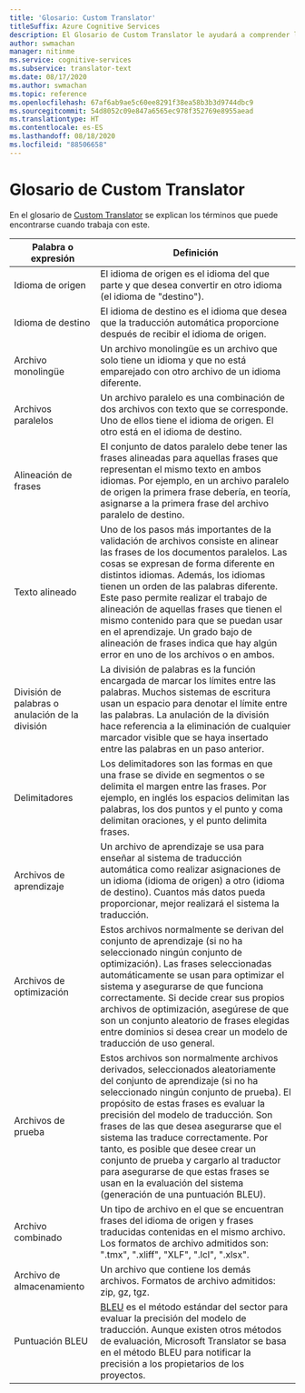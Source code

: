 ```yaml
---
title: 'Glosario: Custom Translator'
titleSuffix: Azure Cognitive Services
description: El Glosario de Custom Translator le ayudará a comprender los términos que se usan en los artículos mientras aprende a usar el servicio.
author: swmachan
manager: nitinme
ms.service: cognitive-services
ms.subservice: translator-text
ms.date: 08/17/2020
ms.author: swmachan
ms.topic: reference
ms.openlocfilehash: 67af6ab9ae5c60ee8291f38ea58b3b3d9744dbc9
ms.sourcegitcommit: 54d8052c09e847a6565ec978f352769e8955aead
ms.translationtype: HT
ms.contentlocale: es-ES
ms.lasthandoff: 08/18/2020
ms.locfileid: "88506658"
---
```

# <a name="custom-translator-glossary"></a>Glosario de Custom Translator

En el glosario de [Custom Translator](https://portal.customtranslator.azure.ai) se explican los términos que puede encontrarse cuando trabaja con este.

| **Palabra o expresión**       | **Definición**                                                                                                                                                                                                                                                                                                                                                                                                                                                            |
|--------------------------|---------------------------------------------------------------------------------------------------------------------------------------------------------------------------------------------------------------------------------------------------------------------------------------------------------------------------------------------------------------------------------------------------------------------------------------------------------------------------|
| Idioma de origen          | El idioma de origen es el idioma del que parte y que desea convertir en otro idioma (el idioma de "destino").                                                                                                                                                                                                                                                                                                                                                         |
| Idioma de destino          | El idioma de destino es el idioma que desea que la traducción automática proporcione después de recibir el idioma de origen.                                                                                                                                                                                                                                                                                                                                               |
| Archivo monolingüe         | Un archivo monolingüe es un archivo que solo tiene un idioma y que no está emparejado con otro archivo de un idioma diferente.                                                                                                                                                                                                                                                                                                                                                                 |
| Archivos paralelos           | Un archivo paralelo es una combinación de dos archivos con texto que se corresponde. Uno de ellos tiene el idioma de origen. El otro está en el idioma de destino.                                                                                                                                                                                                                                                                                                                                         |
| Alineación de frases       | El conjunto de datos paralelo debe tener las frases alineadas para aquellas frases que representan el mismo texto en ambos idiomas. Por ejemplo, en un archivo paralelo de origen la primera frase debería, en teoría, asignarse a la primera frase del archivo paralelo de destino.                                                                                                                                                                                                                               |
| Texto alineado             | Uno de los pasos más importantes de la validación de archivos consiste en alinear las frases de los documentos paralelos. Las cosas se expresan de forma diferente en distintos idiomas. Además, los idiomas tienen un orden de las palabras diferente. Este paso permite realizar el trabajo de alineación de aquellas frases que tienen el mismo contenido para que se puedan usar en el aprendizaje. Un grado bajo de alineación de frases indica que hay algún error en uno de los archivos o en ambos. |
| División de palabras o anulación de la división | La división de palabras es la función encargada de marcar los límites entre las palabras. Muchos sistemas de escritura usan un espacio para denotar el límite entre las palabras. La anulación de la división hace referencia a la eliminación de cualquier marcador visible que se haya insertado entre las palabras en un paso anterior.                                                                                                                                                                                                  |
| Delimitadores               | Los delimitadores son las formas en que una frase se divide en segmentos o se delimita el margen entre las frases. Por ejemplo, en inglés los espacios delimitan las palabras, los dos puntos y el punto y coma delimitan oraciones, y el punto delimita frases.                                                                                                                                                                                                                                         |
| Archivos de aprendizaje           | Un archivo de aprendizaje se usa para enseñar al sistema de traducción automática como realizar asignaciones de un idioma (idioma de origen) a otro (idioma de destino). Cuantos más datos pueda proporcionar, mejor realizará el sistema la traducción.                                                                                                                                                                                                               |
| Archivos de optimización             | Estos archivos normalmente se derivan del conjunto de aprendizaje (si no ha seleccionado ningún conjunto de optimización). Las frases seleccionadas automáticamente se usan para optimizar el sistema y asegurarse de que funciona correctamente. Si decide crear sus propios archivos de optimización, asegúrese de que son un conjunto aleatorio de frases elegidas entre dominios si desea crear un modelo de traducción de uso general.                                                                                 |
| Archivos de prueba            | Estos archivos son normalmente archivos derivados, seleccionados aleatoriamente del conjunto de aprendizaje (si no ha seleccionado ningún conjunto de prueba). El propósito de estas frases es evaluar la precisión del modelo de traducción. Son frases de las que desea asegurarse que el sistema las traduce correctamente. Por tanto, es posible que desee crear un conjunto de prueba y cargarlo al traductor para asegurarse de que estas frases se usan en la evaluación del sistema (generación de una puntuación BLEU).   |
| Archivo combinado               | Un tipo de archivo en el que se encuentran frases del idioma de origen y frases traducidas contenidas en el mismo archivo. Los formatos de archivo admitidos son: ".tmx", ".xliff", "XLF", ".lcl", ".xlsx".                                                                                                                                                                                                                                                                                                                       |
| Archivo de almacenamiento             | Un archivo que contiene los demás archivos. Formatos de archivo admitidos: zip, gz, tgz.                                                                                                                                                                                                                                                                                                                                                                                                |
| Puntuación BLEU               | [BLEU](what-is-bleu-score.md) es el método estándar del sector para evaluar la precisión del modelo de traducción. Aunque existen otros métodos de evaluación, Microsoft Translator se basa en el método BLEU para notificar la precisión a los propietarios de los proyectos.
